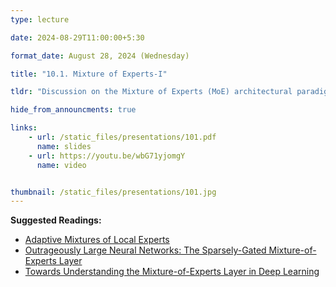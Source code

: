 ```yaml
---
type: lecture

date: 2024-08-29T11:00:00+5:30

format_date: August 28, 2024 (Wednesday)

title: "10.1. Mixture of Experts-I"

tldr: "Discussion on the Mixture of Experts (MoE) architectural paradigm &ndash; Sparse MoE, Routing Mechanisms and Learning Dynamics."

hide_from_announcments: true

links: 
    - url: /static_files/presentations/101.pdf
      name: slides
    - url: https://youtu.be/wbG71yjomgY
      name: video


thumbnail: /static_files/presentations/101.jpg
---
```

<!-- Other additional contents using markdown -->
**Suggested Readings:**
- [Adaptive Mixtures of Local Experts](http://www.cs.toronto.edu/~hinton/absps/jjnh91.pdf)
- [Outrageously Large Neural Networks: The Sparsely-Gated Mixture-of-Experts Layer](https://www.cs.toronto.edu/~hinton/absps/Outrageously.pdf)
- [Towards Understanding the Mixture-of-Experts Layer in Deep Learning](https://proceedings.neurips.cc/paper_files/paper/2022/file/91edff07232fb1b55a505a9e9f6c0ff3-Paper-Conference.pdf)
